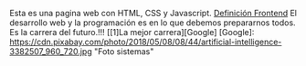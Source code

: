 
Esta es una pagina web con HTML, CSS y Javascript.
[Definición Frontend](http://https://programacionymas.com/frontend-vs-backend "Definición Frontend")
El desarrollo web y la programación es en lo que debemos prepararnos todos. Es la carrera del futuro.!!!
[[1]La mejor carrera][Google]
[Google]: https://cdn.pixabay.com/photo/2018/05/08/08/44/artificial-intelligence-3382507_960_720.jpg "Foto sistemas"

